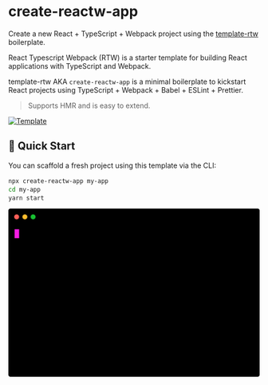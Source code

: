 # create-reactw-app

Create a new React + TypeScript + Webpack project using the [template-rtw](https://github.com/hidaytrahman/template-rtw) boilerplate.

React Typescript Webpack (RTW) is a starter template for building React applications with TypeScript and Webpack.

template-rtw AKA `create-reactw-app` is a minimal boilerplate to kickstart React projects using TypeScript + Webpack + Babel + ESLint + Prettier.

> Supports HMR and is easy to extend.

[![Template](https://img.shields.io/badge/Template-React%20%2B%20TypeScript%20%2B%20Webpack-blue)](https://github.com/hidaytrahman/template-react-ts-webpack)

## 🚀 Quick Start

You can scaffold a fresh project using this template via the CLI:

```bash
npx create-reactw-app my-app
cd my-app
yarn start
```

![command line](demo-create-reactw-app-installation.svg)